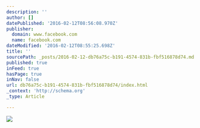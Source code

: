 ```yaml
---
description: ''
author: []
datePublished: '2016-02-12T08:56:08.970Z'
publisher:
  domain: www.facebook.com
  name: facebook.com
dateModified: '2016-02-12T08:55:25.698Z'
title: ''
sourcePath: _posts/2016-02-12-db76a75c-b191-4574-831b-fbf516878d74.md
published: true
inFeed: true
hasPage: true
inNav: false
url: db76a75c-b191-4574-831b-fbf516878d74/index.html
_context: 'http://schema.org'
_type: Article

---
```

![](https://scontent.xx.fbcdn.net/hphotos-xpt1/t31.0-8/12640277_474932822695619_2812105563435052119_o.jpg)
